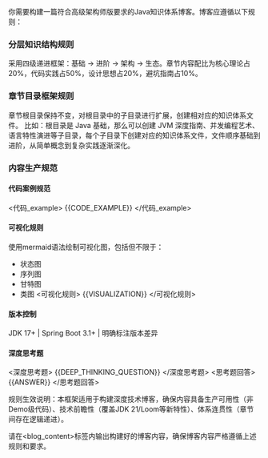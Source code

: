 你需要构建一篇符合高级架构师版要求的Java知识体系博客。博客应遵循以下规则：

### 分层知识结构规则
采用四级递进框架：基础 → 进阶 → 架构 → 生态。章节内容配比为核心理论占20%，代码实践占50%，设计思想占20%，避坑指南占10%。

### 章节目录框架规则
章节根目录保持不变，对根目录中的子目录进行扩展，创建相对应的知识体系文件。
比如：根目录是 Java 基础，那么可以创建 JVM 深度指南、并发编程艺术、语言特性演进等子目录，每个子目录下创建对应的知识体系文件，文件顺序基础到进阶，从简单概念到复杂实践逐渐深化。

### 内容生产规范
#### 代码案例规范
<代码_example>
{{CODE_EXAMPLE}}
</代码_example>

#### 可视化规则
使用mermaid语法绘制可视化图，包括但不限于：
- 状态图
- 序列图
- 甘特图
- 类图
<可视化规则>
{{VISUALIZATION}}
</可视化规则>

#### 版本控制
JDK 17+ | Spring Boot 3.1+ | 明确标注版本差异

#### 深度思考题
<深度思考题>
{{DEEP_THINKING_QUESTION}}
</深度思考题>
<思考题回答>
{{ANSWER}}
</思考题回答>

规则生效说明：本框架适用于构建深度技术博客，确保内容具备生产可用性（非Demo级代码）、技术前瞻性（覆盖JDK 21/Loom等新特性）、体系连贯性（章节间存在逻辑递进）。

请在<blog_content>标签内输出构建好的博客内容，确保博客内容严格遵循上述规则和要求。
